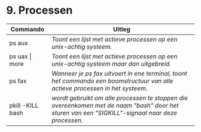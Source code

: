 # 9. Processen

Commando | Uitleg
--- | ---
ps aux |_Toont een lijst met actieve processen op een unix-achtig systeem._
ps uax \| more |_Toont een lijst met actieve processen op een unix-achtig systeem maar dan uitgebreid._
ps fax |_Wanneer je ps fax uitvoert in ene terminal, toont het commando een boomstructuur van alle actieve processen in het systeem._
pkill -KILL bash |_wordt gebruikt om alle processen te stoppen die overeenkomen met de naam "bash" door het sturen van een "SIGKILL"-signaal naar deze processen._
